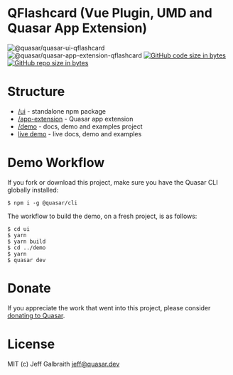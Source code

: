 QFlashcard (Vue Plugin, UMD and Quasar App Extension)
===

![@quasar/quasar-ui-qflashcard](https://img.shields.io/npm/v/@quasar/quasar-ui-qflashcard.svg?label=@quasar/quasar-ui-qflashcard)
![@quasar/quasar-app-extension-qflashcard](https://img.shields.io/npm/v/@quasar/quasar-app-extension-qflashcard.svg?label=@quasar/quasar-app-extension-qflashcard)
[![GitHub code size in bytes](https://img.shields.io/github/languages/code-size/quasarframework/quasar-ui-qflashcard.svg)]()
[![GitHub repo size in bytes](https://img.shields.io/github/repo-size/quasarframework/quasar-ui-qflashcard.svg)]()

# Structure

* [/ui](ui) - standalone npm package
* [/app-extension](app-extension) - Quasar app extension
* [/demo](demo) - docs, demo and examples project
* [live demo](https://quasarframework.github.io/quasar-ui-qflashcard/docs) - live docs, demo and examples

# Demo Workflow
If you fork or download this project, make sure you have the Quasar CLI globally installed:

```
$ npm i -g @quasar/cli
```

The workflow to build the demo, on a fresh project, is as follows:
```
$ cd ui
$ yarn
$ yarn build
$ cd ../demo
$ yarn
$ quasar dev
```

# Donate
If you appreciate the work that went into this project, please consider [donating to Quasar](https://donate.quasar.dev).

# License
MIT (c) Jeff Galbraith <jeff@quasar.dev>
